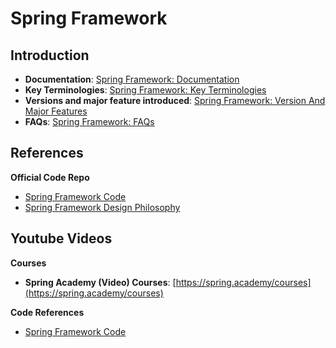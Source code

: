 # Spring Framework  
## Introduction
- **Documentation**: [Spring Framework: Documentation](../../documentation.md#java-frameworks-and-libraries--spring-framework)
- **Key Terminologies**: [Spring Framework: Key Terminologies](./key-terminologies.md)
- **Versions and major feature introduced**: [Spring Framework: Version And  Major Features](./version-and-major-features.md)
- **FAQs**: [Spring Framework: FAQs](./FAQs.md)


## References
**Official Code Repo**
- [Spring Framework Code](https://github.com/spring-projects/spring-framework)
- [Spring Framework Design Philosophy](https://docs.spring.io/spring-framework/reference/overview.html#overview-philosophy)

**Youtube Videos**
- 

**Courses**
- **Spring Academy (Video) Courses**: [https://spring.academy/courses](https://spring.academy/courses)


**Code References**
- [Spring Framework Code](https://github.com/spring-projects/spring-framework)




